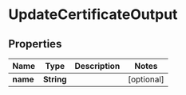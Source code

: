 

# UpdateCertificateOutput


## Properties

| Name | Type | Description | Notes |
|------------ | ------------- | ------------- | -------------|
|**name** | **String** |  |  [optional] |



